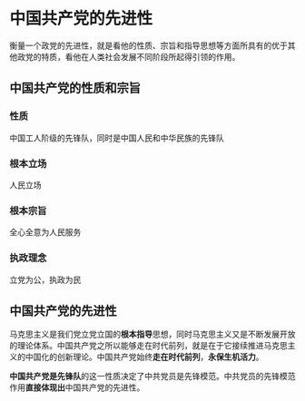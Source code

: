 # 中国共产党的先进性

衡量一个政党的先进性，就是看他的性质、宗旨和指导思想等方面所具有的优于其他政党的特质，看他在人类社会发展不同阶段所起得引领的作用。

## 中国共产党的性质和宗旨

### 性质

中国工人阶级的先锋队，同时是中国人民和中华民族的先锋队

### 根本立场

人民立场

### 根本宗旨

全心全意为人民服务

### 执政理念

立党为公，执政为民

## 中国共产党的先进性

马克思主义是我们党立党立国的**根本指导**思想，同时马克思主义又是不断发展开放的理论体系。中国共产党之所以能够走在时代前列，就是在于它接续推进马克思主义的中国化的创新理论。中国共产党始终**走在时代前列**，**永保生机活力**。

**中国共产党是先锋队**的这一性质决定了中共党员是先锋模范。中共党员的先锋模范作用**直接体现出**中国共产党的先进性。